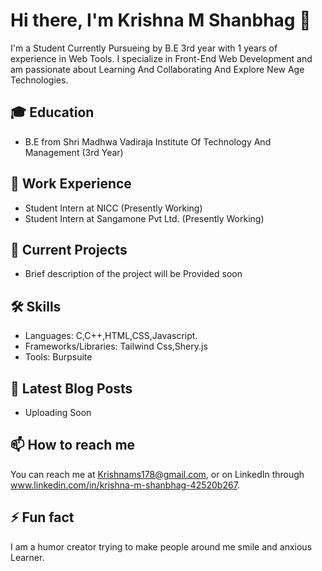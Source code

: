 # Hi there, I'm Krishna M Shanbhag 👋

I'm a Student Currently Pursueing by B.E 3rd year with 1 years of experience in Web Tools. I specialize in Front-End Web Development and am passionate about Learning And Collaborating And Explore New Age Technologies.

## 🎓 Education

- B.E from Shri Madhwa Vadiraja Institute Of Technology And Management (3rd Year)

## 💼 Work Experience

- Student Intern at NICC  (Presently Working)
- Student Intern at Sangamone Pvt Ltd.  (Presently Working)

## 🌱 Current Projects

-  Brief description of the project will be Provided soon

## 🛠 Skills

- Languages: C,C++,HTML,CSS,Javascript.
- Frameworks/Libraries: Tailwind Css,Shery.js
- Tools: Burpsuite

## 📝 Latest Blog Posts

- Uploading Soon

## 📫 How to reach me

You can reach me at Krishnams178@gmail.com, or on LinkedIn through www.linkedin.com/in/krishna-m-shanbhag-42520b267.

## ⚡ Fun fact

I am a humor creator trying to make people around me smile and anxious Learner.
